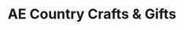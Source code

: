 ---
title: "AE Country Crafts & Gifts"
url: /willow-springs/ae-country-crafts-and-gifts/
shop: houseware
---
